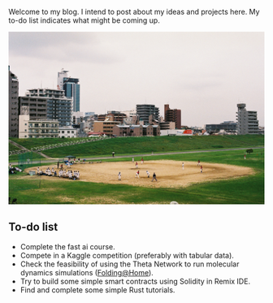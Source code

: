 Welcome to my blog. I intend to post about my ideas and projects here. My to-do list indicates what might be coming up.

![](images/B007661-R1-31-5.JPG "Photo taken in 2019 in Osaka, Japan")

## To-do list
- Complete the fast ai course.
- Compete in a Kaggle competition (preferably with tabular data).
- Check the feasibility of using the Theta Network to run molecular dynamics simulations ([Folding@Home](https://docs.thetatoken.org/docs/the-foldinghome-initiative)).
- Try to build some simple smart contracts using Solidity in Remix IDE.
- Find and complete some simple Rust tutorials.
